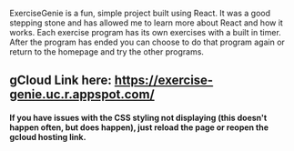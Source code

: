 ExerciseGenie is a fun, simple project built using React. It was a good stepping stone and  has allowed me to learn more about React and how it works.
Each exercise program has its own exercises with a built in timer. After the program has ended you can choose to do that program again or return to the homepage
and try the other programs.


## gCloud Link here: https://exercise-genie.uc.r.appspot.com/


#### If you have issues with the CSS styling not displaying (this doesn't happen often, but does happen), just reload the page or reopen the gcloud hosting link. 
